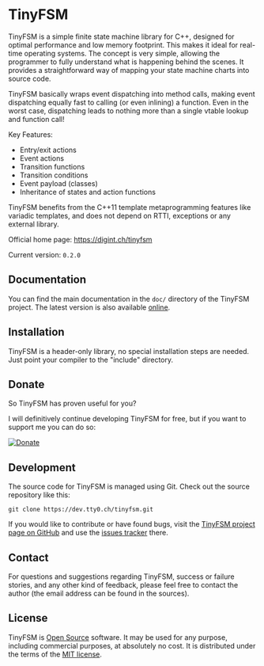 TinyFSM
=======

TinyFSM is a simple finite state machine library for C++, designed for
optimal performance and low memory footprint. This makes it ideal for
real-time operating systems. The concept is very simple, allowing the
programmer to fully understand what is happening behind the scenes. It
provides a straightforward way of mapping your state machine charts
into source code.

TinyFSM basically wraps event dispatching into method calls, making
event dispatching equally fast to calling (or even inlining) a
function. Even in the worst case, dispatching leads to nothing more
than a single vtable lookup and function call!

Key Features:

 - Entry/exit actions
 - Event actions
 - Transition functions
 - Transition conditions
 - Event payload (classes)
 - Inheritance of states and action functions

TinyFSM benefits from the C++11 template metaprogramming features like
variadic templates, and does not depend on RTTI, exceptions or any
external library.


Official home page: <https://digint.ch/tinyfsm>

Current version: `0.2.0`


Documentation
-------------

You can find the main documentation in the `doc/` directory of the
TinyFSM project. The latest version is also available
[online](https://digint.ch/tinyfsm/doc/introduction.html).


Installation
------------

TinyFSM is a header-only library, no special installation steps are
needed. Just point your compiler to the "include" directory.


Donate
------

So TinyFSM has proven useful for you?

I will definitively continue developing TinyFSM for free, but if you
want to support me you can do so:

[![Donate](https://img.shields.io/badge/Donate-PayPal-green.svg)](https://www.paypal.com/cgi-bin/webscr?cmd=_s-xclick&hosted_button_id=QZQE9HY6QHDHS)


Development
-----------

The source code for TinyFSM is managed using Git. Check out the
source repository like this:

    git clone https://dev.tty0.ch/tinyfsm.git

If you would like to contribute or have found bugs, visit the [TinyFSM
project page on GitHub] and use the [issues tracker] there.

  [TinyFSM project page on GitHub]: http://github.com/digint/tinyfsm
  [issues tracker]: http://github.com/digint/tinyfsm/issues


Contact
-------

For questions and suggestions regarding TinyFSM, success or failure
stories, and any other kind of feedback, please feel free to contact
the author (the email address can be found in the sources).


License
-------

TinyFSM is [Open Source] software. It may be used for any purpose,
including commercial purposes, at absolutely no cost. It is
distributed under the terms of the [MIT license].

  [Open Source]: http://www.opensource.org/docs/definition.html
  [MIT license]: http://www.opensource.org/licenses/mit-license.html
